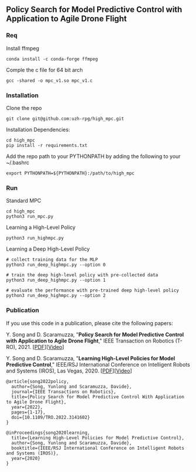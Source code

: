## Policy Search for Model Predictive Control with Application to Agile Drone Flight

### Req
Install ffmpeg
```
conda install -c conda-forge ffmpeg
```
Comple the c file for 64 bit arch
```
gcc -shared -o mpc_v1.so mpc_v1.c
```
### Installation

Clone the repo

```
git clone git@github.com:uzh-rpg/high_mpc.git
```

Installation Dependencies:

```
cd high_mpc
pip install -r requirements.txt
```

Add the repo path to your PYTHONPATH by adding the following to your ~/.bashrc

```
export PYTHONPATH=${PYTHONPATH}:/path/to/high_mpc
```

### Run

Standard MPC

```
cd high_mpc
python3 run_mpc.py
```

Learning a High-Level Policy

```
python3 run_highmpc.py
```

Learning a Deep High-Level Policy

```
# collect training data for the MLP
python3 run_deep_highmpc.py --option 0

# train the deep high-level policy with pre-collected data
python3 run_deep_highmpc.py --option 1

# evaluate the performance with pre-trained deep high-level policy
python3 run_deep_highmpc.py --option 2
```




### Publication

If you use this code in a publication, please cite the following papers:

Y. Song and D. Scaramuzza,
"**Policy Search for Model Predictive Control with Application to Agile Drone Flight**,"
IEEE Transaction on Robotics (T-RO), 2021.
[[PDF](http://rpg.ifi.uzh.ch/docs/TRO21_Yunlong.pdf)][[Video](https://youtu.be/Qei7oGiEIxY)]

Y. Song and D. Scaramuzza,
"**Learning High-Level Policies for Model Predictive Control**,"
IEEE/RSJ International Conference on Intelligent Robots and Systems (IROS), Las Vegas, 2020.
[[PDF](http://rpg.ifi.uzh.ch/docs/IROS20_Yunlong.pdf)][[Video](https://youtu.be/2uQcRnp7yI0)]

```
@article{song2022policy,  
  author={Song, Yunlong and Scaramuzza, Davide},  
  journal={IEEE Transactions on Robotics},   
  title={Policy Search for Model Predictive Control With Application to Agile Drone Flight},   
  year={2022}, 
  pages={1-17},  
  doi={10.1109/TRO.2022.3141602}
}
```
```
@inProceedings{song2020learning,
  title={Learning High-Level Policies for Model Predictive Control},
  author={Song, Yunlong and Scaramuzza, Davide},
  booktitle={IEEE/RSJ International Conference on Intelligent Robots and Systems (IROS)},
  year={2020}
}
```
